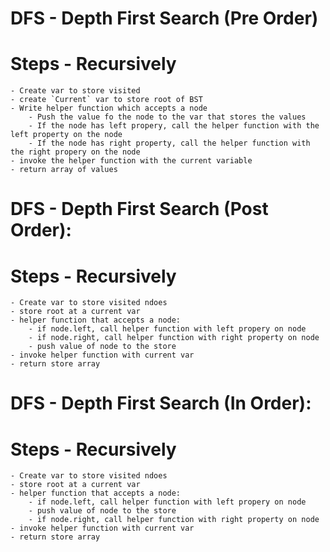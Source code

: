 # DFS - Depth First Search (Pre Order)

# Steps - Recursively
    - Create var to store visited
    - create `Current` var to store root of BST
    - Write helper function which accepts a node
        - Push the value fo the node to the var that stores the values
        - If the node has left propery, call the helper function with the left property on the node
        - If the node has right property, call the helper function with the right propery on the node
    - invoke the helper function with the current variable
    - return array of values


# DFS - Depth First Search (Post Order):

# Steps - Recursively
    - Create var to store visited ndoes
    - store root at a current var
    - helper function that accepts a node:
        - if node.left, call helper function with left propery on node
        - if node.right, call helper function with right property on node
        - push value of node to the store
    - invoke helper function with current var
    - return store array

# DFS - Depth First Search (In Order):

# Steps - Recursively
    - Create var to store visited ndoes
    - store root at a current var
    - helper function that accepts a node:
        - if node.left, call helper function with left propery on node
        - push value of node to the store
        - if node.right, call helper function with right property on node
    - invoke helper function with current var
    - return store array
